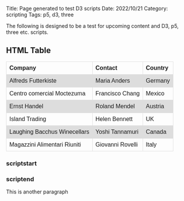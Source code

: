 Title: Page generated to test D3 scripts
Date: 2022/10/21
Category: scripting
Tags: p5, d3, three


The following is designed to be a test for upcoming content and D3, p5, three etc. scripts.

<html>
<head>

<style>
table {
  font-family: arial, sans-serif;
  border-collapse: collapse;
  width: 100%;
}

td, th {
  border: 1px solid #dddddd;
  text-align: left;
  padding: 8px;
}

tr:nth-child(even) {
  background-color: #dddddd;
}
</style>
</head>
<body>

<h2>HTML Table</h2>

<table>
  <tr>
    <th>Company</th>
    <th>Contact</th>
    <th>Country</th>
  </tr>
  <tr>
    <td>Alfreds Futterkiste</td>
    <td>Maria Anders</td>
    <td>Germany</td>
  </tr>
  <tr>
    <td>Centro comercial Moctezuma</td>
    <td>Francisco Chang</td>
    <td>Mexico</td>
  </tr>
  <tr>
    <td>Ernst Handel</td>
    <td>Roland Mendel</td>
    <td>Austria</td>
  </tr>
  <tr>
    <td>Island Trading</td>
    <td>Helen Bennett</td>
    <td>UK</td>
  </tr>
  <tr>
    <td>Laughing Bacchus Winecellars</td>
    <td>Yoshi Tannamuri</td>
    <td>Canada</td>
  </tr>
  <tr>
    <td>Magazzini Alimentari Riuniti</td>
    <td>Giovanni Rovelli</td>
    <td>Italy</td>
  </tr>
</table>

<h3>scriptstart</h3>

<script>
function setup() {
  createCanvas(710, 400, WEBGL);
}

function draw() {
  background(250);

  translate(-240, -100, 0);
  normalMaterial();
  push();
  rotateZ(frameCount * 0.01);
  rotateX(frameCount * 0.01);
  rotateY(frameCount * 0.01);
  plane(70);
  pop();

  translate(240, 0, 0);
  push();
  rotateZ(frameCount * 0.01);
  rotateX(frameCount * 0.01);
  rotateY(frameCount * 0.01);
  box(70, 70, 70);
  pop();

  translate(240, 0, 0);
  push();
  rotateZ(frameCount * 0.01);
  rotateX(frameCount * 0.01);
  rotateY(frameCount * 0.01);
  cylinder(70, 70);
  pop();

  translate(-240 * 2, 200, 0);
  push();
  rotateZ(frameCount * 0.01);
  rotateX(frameCount * 0.01);
  rotateY(frameCount * 0.01);
  cone(70, 70);
  pop();

  translate(240, 0, 0);
  push();
  rotateZ(frameCount * 0.01);
  rotateX(frameCount * 0.01);
  rotateY(frameCount * 0.01);
  torus(70, 20);
  pop();

  translate(240, 0, 0);
  push();
  rotateZ(frameCount * 0.01);
  rotateX(frameCount * 0.01);
  rotateY(frameCount * 0.01);
  sphere(70);
  pop();
}

</script>

<h3>scriptend</h3>

</body>
</html>
This is another paragraph
